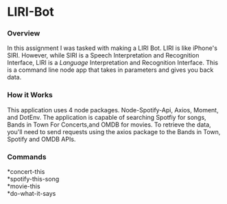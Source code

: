 # LIRI-Bot

### Overview

In this assignment I was tasked with making a LIRI Bot. LIRI is like iPhone's SIRI. However, while SIRI is a Speech Interpretation and Recognition Interface, LIRI is a _Language_ Interpretation and Recognition Interface. This is a command line node app that takes in parameters and gives you back data.

### How it Works

This application uses 4 node packages. Node-Spotify-Api, Axios, Moment, and DotEnv. The application is capable of searching Spotfiy for songs, Bands in Town For Concerts,and OMDB for movies. To retrieve the data, you'll need to send requests using the axios package to the Bands in Town, Spotify and OMDB APIs.

### Commands

*concert-this <br>
*spotify-this-song<br>
*movie-this<br>
*do-what-it-says
